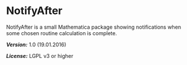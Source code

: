 # NotifyAfter

NotifyAfter is a small Mathematica package showing notifications when some chosen routine calculation is complete.

***Version:*** 1.0 (19.01.2016)

***License:*** LGPL v3 or higher